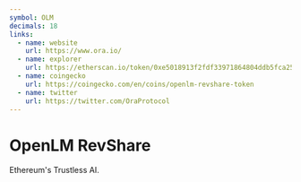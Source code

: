 ```yaml
---
symbol: OLM
decimals: 18
links:
  - name: website
    url: https://www.ora.io/
  - name: explorer
    url: https://etherscan.io/token/0xe5018913f2fdf33971864804ddb5fca25c539032
  - name: coingecko
    url: https://coingecko.com/en/coins/openlm-revshare-token
  - name: twitter
    url: https://twitter.com/OraProtocol
---
```


# OpenLM RevShare

Ethereum's Trustless AI.
